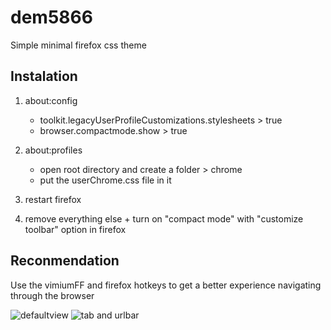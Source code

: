 # dem5866
Simple minimal firefox css theme

## Instalation

1. about:config
   - toolkit.legacyUserProfileCustomizations.stylesheets > true
   - browser.compactmode.show > true

2. about:profiles
   - open root directory and create a folder > chrome
   - put the userChrome.css file in it
  
3. restart firefox

4. remove everything else + turn on "compact mode" with "customize toolbar" option in firefox

## Reconmendation
Use the vimiumFF and firefox hotkeys to get a better experience navigating through the browser

![defaultview](https://github.com/user-attachments/assets/b386db13-ff76-474a-888e-4c1dbe9130cf)
![tab and urlbar](https://github.com/user-attachments/assets/cca59c48-3c7a-494b-80f6-c441c074c975)
